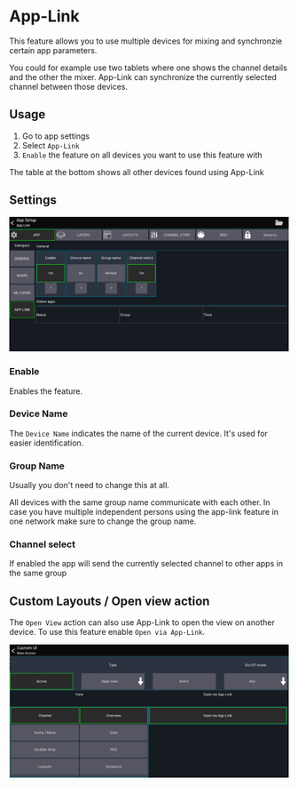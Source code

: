 # App-Link
This feature allows you to use multiple devices for mixing and synchronzie certain app parameters.

You could for example use two tablets where one shows the channel details and the other the mixer.
App-Link can synchronize the currently selected channel between those devices.

## Usage
1. Go to app settings
2. Select `App-Link`
3. `Enable` the feature on all devices you want to use this feature with

The table at the bottom shows all other devices found using App-Link

## Settings
![Settings](img/app-link/1.png)

### Enable
Enables the feature.

### Device Name
The `Device Name` indicates the name of the current device. It's used for easier identification.

### Group Name
Usually you don't need to change this at all.

All devices with the same group name communicate with each other. In case you have multiple independent persons using the app-link feature in one network make sure to change the group name.

### Channel select
If enabled the app will send the currently selected channel to other apps in the same group


## Custom Layouts / Open view action
The `Open View` action can also use App-Link to open the view on another device.
To use this feature enable `Open via App-Link`.

![Open view](img/app-link/2.png)
